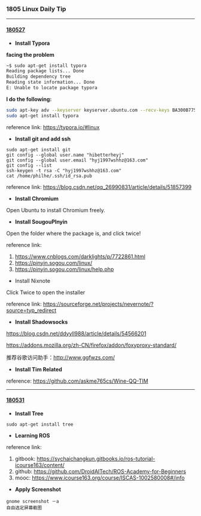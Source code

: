### 1805 Linux Daily Tip

---

#### <u>180527</u>

- **Install Typora**

**facing the problem**

```bash
~$ sudo apt-get install typora
Reading package lists... Done
Building dependency tree       
Reading state information... Done
E: Unable to locate package typora
```

**I do the following:**

```bash
sudo apt-key adv --keyserver keyserver.ubuntu.com --recv-keys BA300B7755AFCFAE
sudo apt-get install typora
```

reference link: <https://typora.io/#linux>

- **Install git and add ssh**

```
sudo apt-get install git
git config --global user.name "hibetterheyj"
git config --global user.email "hyj1997wshhz@163.com"
git config --list
ssh-keygen -t rsa -C "hyj1997wshhz@163.com"
cat /home/philhe/.ssh/id_rsa.pub
```

reference link: https://blog.csdn.net/qq_26990831/article/details/51857399

- **Install Chromium**

Open Ubuntu to install  Chromium freely.

- **Install SougouPInyin**

Open the folder where the package is, and click twice!

reference link: 

1. https://www.cnblogs.com/darklights/p/7722861.html
2. https://pinyin.sogou.com/linux/
3. https://pinyin.sogou.com/linux/help.php

- Install Nixnote

Click Twice to open the installer

reference link: https://sourceforge.net/projects/nevernote/?source=typ_redirect

- **Install Shadowsocks**

https://blog.csdn.net/ddyyll988/article/details/54566201

https://addons.mozilla.org/zh-CN/firefox/addon/foxyproxy-standard/

推荐谷歌访问助手：http://www.ggfwzs.com/

- **Install Tim Related**

reference: https://github.com/askme765cs/Wine-QQ-TIM

------

#### <u>180531</u>

- **Install Tree**

`sudo apt-get install tree`

- **Learning ROS**

reference link: 

1. gitbook: https://sychaichangkun.gitbooks.io/ros-tutorial-icourse163/content/
2. github: https://github.com/DroidAITech/ROS-Academy-for-Beginners
3. mooc: https://www.icourse163.org/course/ISCAS-1002580008#/info

- **Apply Screenshot**

```
gnome screenshot －a
自由选定屏幕截图
```

